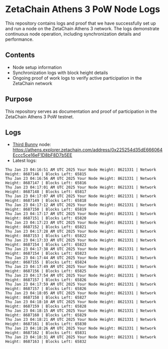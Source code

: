 # ZetaChain Athens 3 PoW Node Logs
This repository contains logs and proof that we have successfully set up and run a node on the ZetaChain Athens 3 network. The logs demonstrate continuous node operation, including synchronization details and performance.

## Contents
- Node setup information
- Synchronization logs with block height details
- Ongoing proof of work logs to verify active participation in the ZetaChain network

## Purpose
This repository serves as documentation and proof of participation in the ZetaChain Athens 3 PoW testnet.

## Logs

- [Third Bunny](https://thirdbunny.xyz/) node: https://athens.explorer.zetachain.com/address/0x225254d35dE666064Eccc5ce16eF1D8bF8D7b5EE
- Latest logs:
```
Thu Jan 23 04:16:51 AM UTC 2025 Your Node Height: 8621331 | Network Height: 8687146 | Blocks Left: 65815
Thu Jan 23 04:16:56 AM UTC 2025 Your Node Height: 8621331 | Network Height: 8687147 | Blocks Left: 65816
Thu Jan 23 04:17:01 AM UTC 2025 Your Node Height: 8621331 | Network Height: 8687148 | Blocks Left: 65817
Thu Jan 23 04:17:07 AM UTC 2025 Your Node Height: 8621331 | Network Height: 8687149 | Blocks Left: 65818
Thu Jan 23 04:17:12 AM UTC 2025 Your Node Height: 8621331 | Network Height: 8687150 | Blocks Left: 65819
Thu Jan 23 04:17:17 AM UTC 2025 Your Node Height: 8621331 | Network Height: 8687151 | Blocks Left: 65820
Thu Jan 23 04:17:23 AM UTC 2025 Your Node Height: 8621331 | Network Height: 8687152 | Blocks Left: 65821
Thu Jan 23 04:17:28 AM UTC 2025 Your Node Height: 8621331 | Network Height: 8687153 | Blocks Left: 65822
Thu Jan 23 04:17:33 AM UTC 2025 Your Node Height: 8621331 | Network Height: 8687154 | Blocks Left: 65823
Thu Jan 23 04:17:38 AM UTC 2025 Your Node Height: 8621331 | Network Height: 8687154 | Blocks Left: 65823
Thu Jan 23 04:17:44 AM UTC 2025 Your Node Height: 8621331 | Network Height: 8687155 | Blocks Left: 65824
Thu Jan 23 04:17:49 AM UTC 2025 Your Node Height: 8621331 | Network Height: 8687156 | Blocks Left: 65825
Thu Jan 23 04:17:54 AM UTC 2025 Your Node Height: 8621331 | Network Height: 8687157 | Blocks Left: 65826
Thu Jan 23 04:17:59 AM UTC 2025 Your Node Height: 8621331 | Network Height: 8687157 | Blocks Left: 65826
Thu Jan 23 04:18:05 AM UTC 2025 Your Node Height: 8621331 | Network Height: 8687158 | Blocks Left: 65827
Thu Jan 23 04:18:10 AM UTC 2025 Your Node Height: 8621331 | Network Height: 8687159 | Blocks Left: 65828
Thu Jan 23 04:18:15 AM UTC 2025 Your Node Height: 8621331 | Network Height: 8687160 | Blocks Left: 65829
Thu Jan 23 04:18:21 AM UTC 2025 Your Node Height: 8621331 | Network Height: 8687161 | Blocks Left: 65830
Thu Jan 23 04:18:26 AM UTC 2025 Your Node Height: 8621331 | Network Height: 8687162 | Blocks Left: 65831
Thu Jan 23 04:18:31 AM UTC 2025 Your Node Height: 8621331 | Network Height: 8687163 | Blocks Left: 65832
```
